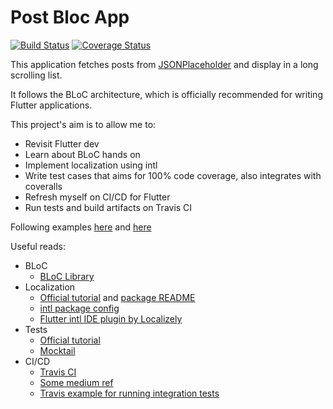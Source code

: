 # Post Bloc App

[![Build Status](https://travis-ci.com/Camerash/post_bloc_app.svg?branch=master)](https://travis-ci.com/Camerash/post_bloc_app)
[![Coverage Status](https://coveralls.io/repos/github/Camerash/post_bloc_app/badge.svg?branch=master)](https://coveralls.io/github/Camerash/post_bloc_app?branch=master)

This application fetches posts from [JSONPlaceholder](https://jsonplaceholder.typicode.com) and display in a long scrolling list.

It follows the BLoC architecture, which is officially recommended for writing Flutter applications.

This project's aim is to allow me to:
- Revisit Flutter dev
- Learn about BLoC hands on
- Implement localization using intl
- Write test cases that aims for 100% code coverage, also integrates with coveralls
- Refresh myself on CI/CD for Flutter
- Run tests and build artifacts on Travis CI

Following examples [here](https://bloclibrary.dev/#/flutterweathertutorial) and [here](https://bloclibrary.dev/#/flutterinfinitelisttutorial)

Useful reads:
- BLoC
  - [BLoC Library](https://bloclibrary.dev/#/gettingstarted)
- Localization
  - [Official tutorial](https://flutter.dev/docs/development/accessibility-and-localization/internationalization#introduction-to-localizations-in-flutter) and [package README](https://pub.dev/packages/intl)
  - [intl package config](https://docs.google.com/document/d/10e0saTfAv32OZLRmONy866vnaw0I2jwL8zukykpgWBc/edit#heading=h.upij01jgi58m)
  - [Flutter intl IDE plugin by Localizely](https://plugins.jetbrains.com/plugin/13666-flutter-intl)
- Tests
  - [Official tutorial](https://flutter.dev/docs/testing)
  - [Mocktail](https://pub.dev/packages/mocktail)
- CI/CD
  - [Travis CI](https://docs.travis-ci.com/user/tutorial/)
  - [Some medium ref](https://itnext.io/configuring-travis-ci-and-coveralls-with-flutter-4c65edfc42d3)
  - [Travis example for running integration tests](https://github.com/Backendless/Flutter-SDK/blob/master/.travis.yml)